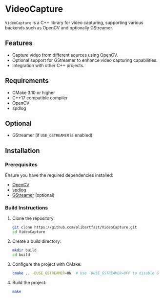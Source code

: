 # VideoCapture

`VideoCapture` is a C++ library for video capturing, supporting various backends such as OpenCV and optionally GStreamer.

## Features

- Capture video from different sources using OpenCV.
- Optional support for GStreamer to enhance video capturing capabilities.
- Integration with other C++ projects.

## Requirements

- CMake 3.10 or higher
- C++17 compatible compiler
- OpenCV
- spdlog

## Optional

- GStreamer (if `USE_GSTREAMER` is enabled)

## Installation

### Prerequisites

Ensure you have the required dependencies installed:

- [OpenCV](https://opencv.org/)
- [spdlog](https://github.com/gabime/spdlog)
- [GStreamer](https://gstreamer.freedesktop.org/) (optional)

### Build Instructions

1. Clone the repository:

    ```bash
    git clone https://github.com/olibartfast/VideoCapture.git
    cd VideoCapture
    ```

2. Create a build directory:

    ```bash
    mkdir build
    cd build
    ```

3. Configure the project with CMake:

    ```bash
    cmake .. -DUSE_GSTREAMER=ON  # Use -DUSE_GSTREAMER=OFF to disable GStreamer support
    ```

4. Build the project:

    ```bash
    make
    ```

```
